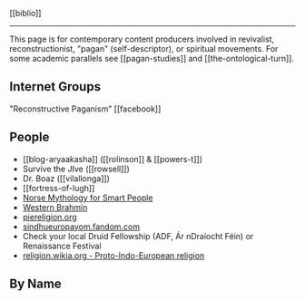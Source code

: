 [[biblio]]

---

This page is for contemporary content producers involved in revivalist, reconstructionist, "pagan" (self-descriptor), or spiritual movements. For some academic parallels see [[pagan-studies]] and [[the-ontological-turn]].


## Internet Groups
"Reconstructive Paganism" [[facebook]]
## People
- [[blog-aryaakasha]] ([[rolinson]] & [[powers-t]])
- Survive the JIve ([[rowsell]])
- Dr. Boaz ([[vilallonga]])
- [[fortress-of-lugh]]
- [Norse Mythology for Smart People](https://norse-mythology.org/indo-europeans-matter/)
- [Western Brahmin](https://www.youtube.com/channel/UCeRtNNwWKfD0VWA5V1-rkow/videos)
- [piereligion.org](http://piereligion.org/)
- [sindhueuropayom.fandom.com](https://sindhueuropayom.fandom.com/wiki/Indo-European-Wikia)
- Check your local Druid Fellowship (ADF, Ár nDraíocht Féin) or Renaissance Festival
- [religion.wikia.org - Proto-Indo-European religion](https://religion.wikia.org/wiki/Proto-Indo-European-religion)

## By Name